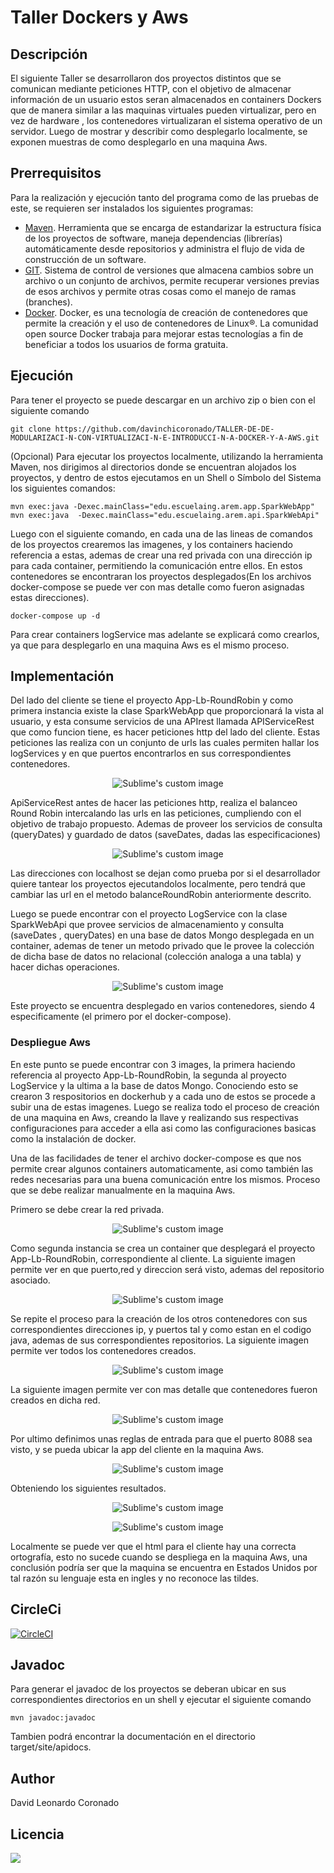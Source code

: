 # Taller Dockers y Aws
## Descripción 
El siguiente Taller se desarrollaron   dos proyectos distintos que se comunican mediante peticiones HTTP, con el objetivo de almacenar información de un usuario 
estos seran almacenados en containers Dockers que de manera similar a las maquinas virtuales pueden virtualizar, pero en vez de hardware , los contenedores virtualizaran el sistema operativo de un servidor. Luego de mostrar y describir como desplegarlo localmente, se exponen muestras de como desplegarlo en una maquina Aws.

## Prerrequisitos
Para la realización y ejecución tanto del programa como de las pruebas de este, se requieren ser instalados los siguientes programas:
* [Maven](https://maven.apache.org/). Herramienta que se encarga de estandarizar la estructura física de los proyectos de software, maneja dependencias (librerías) automáticamente desde repositorios y administra el flujo de vida de construcción de un software.
* [GIT](https://git-scm.com/). Sistema de control de versiones que almacena cambios sobre un archivo o un conjunto de archivos, permite recuperar versiones previas de esos archivos y permite otras cosas como el manejo de ramas (branches).
* [Docker](https://www.docker.com). Docker, es una tecnología de creación de contenedores que permite la creación y el uso de contenedores de Linux®. La comunidad open source Docker trabaja para mejorar estas tecnologías a fin de beneficiar a todos los usuarios de forma gratuita.

## Ejecución 
Para tener el proyecto se puede descargar en un archivo zip o bien con el siguiente comando 
```
git clone https://github.com/davinchicoronado/TALLER-DE-DE-MODULARIZACI-N-CON-VIRTUALIZACI-N-E-INTRODUCCI-N-A-DOCKER-Y-A-AWS.git
```

(Opcional) Para ejecutar los proyectos localmente, utilizando la herramienta Maven, nos dirigimos al directorios donde se encuentran alojados los proyectos, y dentro de estos ejecutamos en un Shell o Símbolo del Sistema los siguientes comandos:

```
mvn exec:java -Dexec.mainClass="edu.escuelaing.arem.app.SparkWebApp"
mvn exec:java  -Dexec.mainClass="edu.escuelaing.arem.api.SparkWebApi" 
```
Luego con el siguiente comando, en cada una de las lineas de comandos de los proyectos crearemos las imagenes, y los containers haciendo referencia a estas, ademas de crear una red privada con una dirección ip para cada container, permitiendo la comunicación entre ellos. En estos contenedores se encontraran los proyectos desplegados(En los archivos docker-compose se puede ver con mas detalle como fueron asignadas estas direcciones).
```
docker-compose up -d
```
Para crear containers logService mas adelante se explicará como crearlos, ya que para desplegarlo en una maquina Aws es el mismo proceso.

## Implementación

Del lado del cliente se tiene el proyecto App-Lb-RoundRobin y como primera instancia existe la clase SparkWebApp que proporcionará la vista al usuario, y esta consume servicios de una APIrest llamada APIServiceRest que como funcion tiene, es hacer peticiones http del lado del cliente.
Estas peticiones las realiza con un conjunto de urls las cuales permiten hallar los logServices y en que puertos encontrarlos en sus correspondientes contenedores.
 <p align="center">
    <img src="https://github.com/davinchicoronado/TALLER-DE-DE-MODULARIZACI-N-CON-VIRTUALIZACI-N-E-INTRODUCCI-N-A-DOCKER-Y-A-AWS/blob/master/Img/conectionOthers.png?raw=true" alt="Sublime's custom image"/>
  </p>

ApiServiceRest antes de hacer las peticiones http, realiza el balanceo Round Robin intercalando las urls en las peticiones, cumpliendo con el objetivo de trabajo propuesto. Ademas de proveer los servicios de consulta (queryDates) y guardado de datos (saveDates, dadas las especificaciones)

 <p align="center">
    <img src="https://github.com/davinchicoronado/TALLER-DE-DE-MODULARIZACI-N-CON-VIRTUALIZACI-N-E-INTRODUCCI-N-A-DOCKER-Y-A-AWS/blob/master/Img/balanceRoundRobin.png?raw=true" alt="Sublime's custom image"/>
  </p>

Las direcciones con localhost se dejan como prueba por si el desarrollador quiere tantear los proyectos ejecutandolos localmente, pero tendrá que cambiar las url en el metodo  balanceRoundRobin anteriormente descrito.

Luego se puede encontrar con el proyecto LogService con la clase SparkWebApi que provee servicios de almacenamiento y consulta (saveDates , queryDates) en una base de datos Mongo desplegada en un container, ademas de tener un metodo privado que le provee la colección de dicha base de datos no relacional (colección analoga a una tabla) y hacer dichas operaciones. 

<p align="center">
    <img src="https://github.com/davinchicoronado/TALLER-DE-DE-MODULARIZACI-N-CON-VIRTUALIZACI-N-E-INTRODUCCI-N-A-DOCKER-Y-A-AWS/blob/master/Img/conectionMongo.png?raw=true" alt="Sublime's custom image"/>
  </p>

Este proyecto se encuentra desplegado en varios contenedores, siendo 4 especificamente (el primero por el docker-compose).

### Despliegue Aws

En este punto se puede encontrar con 3 images, la primera haciendo referencia al proyecto App-Lb-RoundRobin, la segunda al proyecto LogService y la ultima a la base de datos Mongo. Conociendo esto se crearon 3 respositorios en dockerhub y a cada uno de estos se procede a subir una de estas imagenes.
Luego se realiza todo el proceso de creación de una maquina en Aws, creando la llave y realizando sus respectivas configuraciones para acceder a ella asi como las configuraciones basicas como la instalación de docker.

Una de las facilidades de tener el archivo docker-compose es que nos permite crear algunos containers automaticamente, asi como también las redes necesarias para una buena comunicación entre los mismos. Proceso que se debe realizar manualmente en la maquina Aws.

Primero se debe crear la red privada. 

<p align="center">
    <img src="https://github.com/davinchicoronado/TALLER-DE-DE-MODULARIZACI-N-CON-VIRTUALIZACI-N-E-INTRODUCCI-N-A-DOCKER-Y-A-AWS/blob/master/Img/createnet.png?raw=true" alt="Sublime's custom image"/>
  </p>

Como segunda instancia se crea un container que desplegará el proyecto App-Lb-RoundRobin, correspondiente al cliente. La siguiente imagen permite ver en que puerto,red y direccion será visto, ademas del repositorio asociado.

<p align="center">
    <img src="https://github.com/davinchicoronado/TALLER-DE-DE-MODULARIZACI-N-CON-VIRTUALIZACI-N-E-INTRODUCCI-N-A-DOCKER-Y-A-AWS/blob/master/Img/createcontainerAppclient.png?raw=true" alt="Sublime's custom image"/>
  </p>

Se repite el proceso para la creación de los otros contenedores con sus correspondientes direcciones ip, y puertos tal y como estan en el codigo java, ademas de sus correspondientes repositorios. La siguiente imagen permite ver todos los contenedores creados. 

<p align="center">
    <img src="https://github.com/davinchicoronado/TALLER-DE-DE-MODULARIZACI-N-CON-VIRTUALIZACI-N-E-INTRODUCCI-N-A-DOCKER-Y-A-AWS/blob/master/Img/containers.png?raw=true" alt="Sublime's custom image"/>
</p>

La siguiente imagen permite ver con mas detalle que contenedores fueron creados en dicha red.
<p align="center">
    <img src="https://github.com/davinchicoronado/TALLER-DE-DE-MODULARIZACI-N-CON-VIRTUALIZACI-N-E-INTRODUCCI-N-A-DOCKER-Y-A-AWS/blob/master/Img/netDates.png?raw=true" alt="Sublime's custom image"/>
</p>

Por ultimo definimos unas reglas de entrada para que el puerto 8088 sea visto, y se pueda ubicar la app del cliente en la maquina Aws.

<p align="center">
    <img src="https://github.com/davinchicoronado/TALLER-DE-DE-MODULARIZACI-N-CON-VIRTUALIZACI-N-E-INTRODUCCI-N-A-DOCKER-Y-A-AWS/blob/master/Img/reglasdeEntrada.png?raw=true" alt="Sublime's custom image"/>
</p>

Obteniendo los siguientes resultados.

<p align="center">
    <img src="https://github.com/davinchicoronado/TALLER-DE-DE-MODULARIZACI-N-CON-VIRTUALIZACI-N-E-INTRODUCCI-N-A-DOCKER-Y-A-AWS/blob/master/Img/resultado1.png?raw=true" alt="Sublime's custom image"/>
</p>
<p align="center">
    <img src="https://github.com/davinchicoronado/TALLER-DE-DE-MODULARIZACI-N-CON-VIRTUALIZACI-N-E-INTRODUCCI-N-A-DOCKER-Y-A-AWS/blob/master/Img/resultado2.png?raw=true" alt="Sublime's custom image"/>
</p>

Localmente se puede ver que el html para el cliente hay una correcta ortografía, esto no sucede cuando se despliega en la maquina Aws, una conclusión podría ser que la maquina se encuentra en Estados Unidos por tal razón su lenguaje esta en ingles y no reconoce las tildes.

## CircleCi
[![CircleCI](https://app.circleci.com/pipelines/github/davinchicoronado/TALLER-DE-DE-MODULARIZACI-N-CON-VIRTUALIZACI-N-E-INTRODUCCI-N-A-DOCKER-Y-A-AWS.svg?style=svg)](https://app.circleci.com/pipelines/github/davinchicoronado/TALLER-DE-DE-MODULARIZACI-N-CON-VIRTUALIZACI-N-E-INTRODUCCI-N-A-DOCKER-Y-A-AWS)

 ## Javadoc
 Para generar el javadoc de los proyectos se deberan ubicar en sus correspondientes directorios en un shell y ejecutar el siguiente comando 
 
```
mvn javadoc:javadoc
```
Tambien podrá encontrar la documentación en el directorio target/site/apidocs.

## Author 
David Leonardo Coronado

## Licencia 

![](https://github.com/davinchicoronado/TALLER-DE-DE-MODULARIZACI-N-CON-VIRTUALIZACI-N-E-INTRODUCCI-N-A-DOCKER-Y-A-AWS/blob/master/LICENSE)



